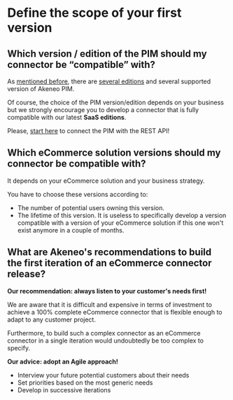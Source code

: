 # Define the scope of your first version

## Which version / edition of the PIM should my connector be “compatible” with?

As [mentioned before](step2-understand-akeneo-pim.html), there are [several editions](https://www.akeneo.com/compare-editions/) and several supported version of Akeneo PIM.

Of course, the choice of the PIM version/edition depends on your business but we strongly encourage you to develop a connector that is fully compatible with our latest **SaaS editions**.

Please, [start here](https://api.akeneo.com/getting-started/connect-the-pim-4x/welcome.html) to connect the PIM with the REST API!

## Which eCommerce solution versions should my connector be compatible with?

It depends on your eCommerce solution and your business strategy.

You have to choose these versions according to:
* The number of potential users owning this version.
* The lifetime of this version. It is useless to specifically develop a version compatible with a version of your eCommerce solution if this one won't exist anymore in a couple of months.

## What are Akeneo's recommendations to build the first iteration of an eCommerce connector release?

**Our recommendation: always listen to your customer's needs first!**

We are aware that it is difficult and expensive in terms of investment to achieve a 100% complete eCommerce connector that is flexible enough to adapt to any customer project.

Furthermore, to build such a complex connector as an eCommerce connector in a single iteration would undoubtedly be too complex to specify.

**Our advice: adopt an Agile approach!**

* Interview your future potential customers about their needs
* Set priorities based on the most generic needs
* Develop in successive iterations
